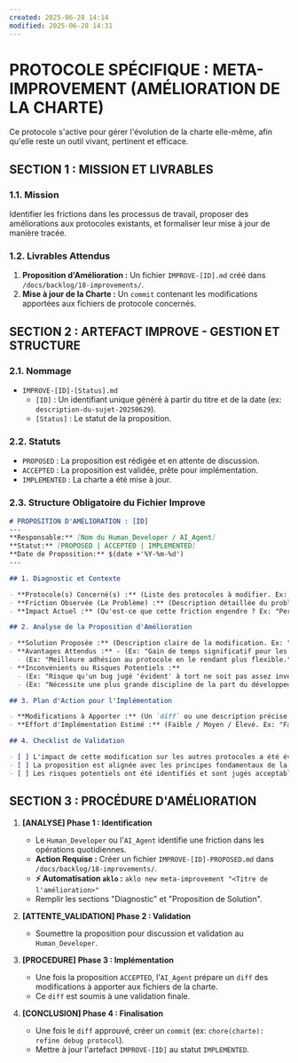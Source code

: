 ```yaml
---
created: 2025-06-28 14:14
modified: 2025-06-28 14:31
---
```

# PROTOCOLE SPÉCIFIQUE : META-IMPROVEMENT (AMÉLIORATION DE LA CHARTE)

Ce protocole s'active pour gérer l'évolution de la charte elle-même, afin qu'elle reste un outil vivant, pertinent et efficace.

## SECTION 1 : MISSION ET LIVRABLES

### 1.1. Mission

Identifier les frictions dans les processus de travail, proposer des améliorations aux protocoles existants, et formaliser leur mise à jour de manière tracée.

### 1.2. Livrables Attendus

1.  **Proposition d'Amélioration :** Un fichier `IMPROVE-[ID].md` créé dans `/docs/backlog/18-improvements/`.
2.  **Mise à jour de la Charte :** Un `commit` contenant les modifications apportées aux fichiers de protocole concernés.

## SECTION 2 : ARTEFACT IMPROVE - GESTION ET STRUCTURE

### 2.1. Nommage

-   `IMPROVE-[ID]-[Status].md`
    -   `[ID]` : Un identifiant unique généré à partir du titre et de la date (ex: `description-du-sujet-20250629`).
    -   `[Status]` : Le statut de la proposition.

### 2.2. Statuts

-   `PROPOSED` : La proposition est rédigée et en attente de discussion.
-   `ACCEPTED` : La proposition est validée, prête pour implémentation.
-   `IMPLEMENTED` : La charte a été mise à jour.

### 2.3. Structure Obligatoire du Fichier Improve
```markdown
# PROPOSITION D'AMÉLIORATION : [ID]
---
**Responsable:** [Nom du Human_Developer / AI_Agent]
**Statut:** [PROPOSED | ACCEPTED | IMPLEMENTED]
**Date de Proposition:** $(date +'%Y-%m-%d')
---

## 1. Diagnostic et Contexte

- **Protocole(s) Concerné(s) :** (Liste des protocoles à modifier. Ex: `04-DEBOGAGE.md`)
- **Friction Observée (Le Problème) :** (Description détaillée du problème, avec si possible un exemple concret ou un lien vers un artefact qui a révélé le problème. Ex: "Lors du `DEBUG-login-issue`, la nécessité de remplir le 'Journal d'Investigation' a pris plus de temps que la correction elle-même pour un bug évident.")
- **Impact Actuel :** (Qu'est-ce que cette friction engendre ? Ex: "Perte de temps sur les corrections simples, frustration, tendance à vouloir contourner le protocole.")

## 2. Analyse de la Proposition d'Amélioration

- **Solution Proposée :** (Description claire de la modification. Ex: "Introduire une section 'Diagnostic Rapide' dans le protocole `DEBOGAGE` pour les cas où la cause racine est évidente, permettant de sauter le 'Journal d'Investigation'.")
- **Avantages Attendus :** - (Ex: "Gain de temps significatif pour les bugs simples.")
  - (Ex: "Meilleure adhésion au protocole en le rendant plus flexible.")
- **Inconvénients ou Risques Potentiels :**
  - (Ex: "Risque qu'un bug jugé 'évident' à tort ne soit pas assez investigué, masquant un problème plus profond.")
  - (Ex: "Nécessite une plus grande discipline de la part du développeur pour ne pas abuser de la procédure allégée.")

## 3. Plan d'Action pour l'Implémentation

- **Modifications à Apporter :** (Un `diff` ou une description précise des changements à effectuer dans les fichiers de la charte.)
- **Effort d'Implémentation Estimé :** (Faible / Moyen / Élevé. Ex: "Faible, ne concerne que la mise à jour d'un fichier Markdown.")

## 4. Checklist de Validation

- [ ] L'impact de cette modification sur les autres protocoles a été évalué.
- [ ] La proposition est alignée avec les principes fondamentaux de la charte (Traçabilité, Qualité, etc.).
- [ ] Les risques potentiels ont été identifiés et sont jugés acceptables.
```

## SECTION 3 : PROCÉDURE D'AMÉLIORATION

1.  **[ANALYSE] Phase 1 : Identification**

      - Le `Human_Developer` ou l'`AI_Agent` identifie une friction dans les opérations quotidiennes.
      - **Action Requise :**  Créer un fichier `IMPROVE-[ID]-PROPOSED.md` dans `/docs/backlog/18-improvements/`.
      - **⚡ Automatisation `aklo` :** `aklo new meta-improvement "<Titre de l'amélioration>"`
      - Remplir les sections "Diagnostic" et "Proposition de Solution".

2.  **[ATTENTE\_VALIDATION] Phase 2 : Validation**

      - Soumettre la proposition pour discussion et validation au `Human_Developer`.

3.  **[PROCEDURE] Phase 3 : Implémentation**

      - Une fois la proposition `ACCEPTED`, l'`AI_Agent` prépare un `diff` des modifications à apporter aux fichiers de la charte.
      - Ce `diff` est soumis à une validation finale.

4.  **[CONCLUSION] Phase 4 : Finalisation**

      - Une fois le `diff` approuvé, créer un `commit` (ex: `chore(charte): refine debug protocol`).
      - Mettre à jour l'artefact `IMPROVE-[ID]` au statut `IMPLEMENTED`.
